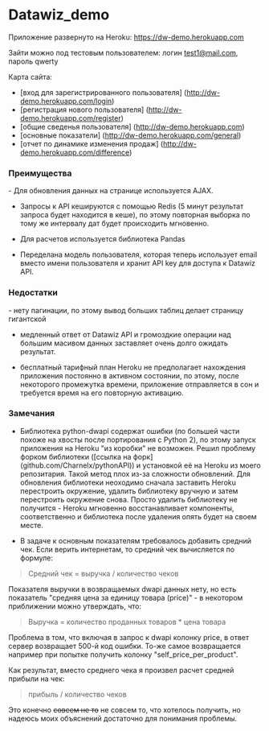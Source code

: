# Datawiz_demo

Приложение развернуто на Heroku: https://dw-demo.herokuapp.com

Зайти можно под тестовым пользователем: логин test1@mail.com, пароль qwerty

Карта сайта:
- [вход для зарегистрированного пользователя] (http://dw-demo.herokuapp.com/login)
- [регистрация нового пользователя] (http://dw-demo.herokuapp.com/register)
- [общие сведенья пользователя] (http://dw-demo.herokuapp.com)
- [основные показатели] (http://dw-demo.herokuapp.com/general)
- [отчет по динамике изменения продаж] (http://dw-demo.herokuapp.com/difference)

<h3>Преимущества</h3>
- Для обновления данных на странице используется AJAX.

- Запросы к API кешируются с помощью Redis (5 минут результат запроса будет находится в кеше), по этому
повторная выборка по тому же интервалу дат будет происходить мгновенно.

- Для расчетов используется библиотека Pandas

- Переделана модель пользователя, которая теперь использует email вместо имени пользователя и хранит API key для 
доступа к Datawiz API.

<h3>Недостатки</h3>
- нету пагинации, по этому вывод больших таблиц делает страницу гигантской

- медленный ответ от Datawiz API и громоздкие операции над большим масивом данных заставляет очень долго ожидать результат.

- бесплатный тарифный план Heroku не предполагает нахождения приложения постоянно в активном состоянии, по этому, после 
некоторого промежутка времени, приложение отправляется в сон и требуется время на его повторную активацию.


<h3>Замечания</h3>

* Библиотека python-dwapi содержат ошибки (по большей части похоже на хвосты после портирования с Python 2), 
по этому запуск приложения на Heroku "из коробки" не возможен. Решил проблему форком библиотеки ([ссылка на форк] (github.com/Charnelx/pythonAPI))
и установкой её на Heroku из моего репозитария. Такой метод плох из-за сложности обновлений. Для обновления библиотеки
неоходимо сначала заставить Heroku перестроить окружение, удалить библиотеку вручную и затем перестроить окружение снова.
Просто удалить библиотеку не получится - Heroku мгновенно восстанавливает компоненты, соответственно и библиотека после удаления
опять будет на своем месте.

* В задаче к основным показателям требовалось добавить средний чек. Если верить интернетам, то средний чек вычисляется по формуле:

> Средний чек = выручка / количество чеков

  Показателя выручки в возвращаемых dwapi данных нету, но есть показатель "средняя цена за единицу товара (price)" - в некотором приближении можно утверждать, что:
  
  > Выручка = количество проданных товаров * цена товара
  
  Проблема в том, что включая в запрос к dwapi колонку price, в ответ сервер возвращает 500-й код ошибки. То-же самое возвращается например при попытке получить колонку "self_price_per_product". 
  
  Как результат, вместо среднего чека я произвел расчет средней прибыли на чек:
  
  > прибыль / количество чеков
  
  Это конечно ~~совсем не то~~ не совсем то, что хотелось получить, но надеюсь моих объяснений достаточно для понимания проблемы.

